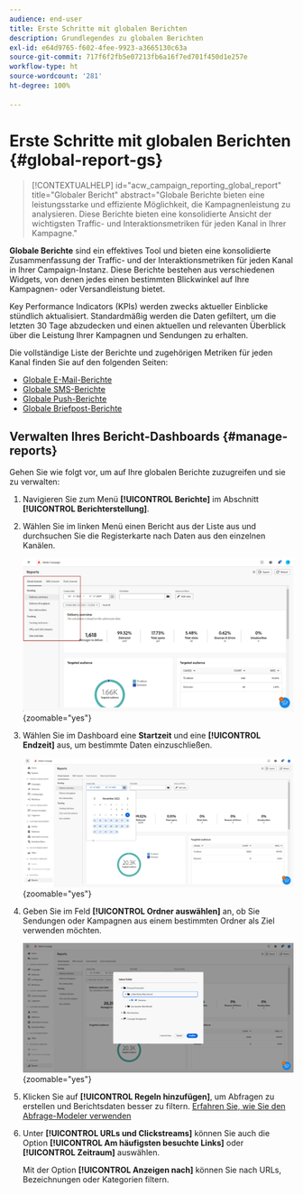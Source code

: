 ```yaml
---
audience: end-user
title: Erste Schritte mit globalen Berichten
description: Grundlegendes zu globalen Berichten
exl-id: e64d9765-f602-4fee-9923-a3665130c63a
source-git-commit: 717f6f2fb5e07213fb6a16f7ed701f450d1e257e
workflow-type: ht
source-wordcount: '281'
ht-degree: 100%

---
```


# Erste Schritte mit globalen Berichten {#global-report-gs}

>[!CONTEXTUALHELP]
>id="acw_campaign_reporting_global_report"
>title="Globaler Bericht"
>abstract="Globale Berichte bieten eine leistungsstarke und effiziente Möglichkeit, die Kampagnenleistung zu analysieren. Diese Berichte bieten eine konsolidierte Ansicht der wichtigsten Traffic- und Interaktionsmetriken für jeden Kanal in Ihrer Kampagne."

**Globale Berichte** sind ein effektives Tool und bieten eine konsolidierte Zusammenfassung der Traffic- und der Interaktionsmetriken für jeden Kanal in Ihrer Campaign-Instanz. Diese Berichte bestehen aus verschiedenen Widgets, von denen jedes einen bestimmten Blickwinkel auf Ihre Kampagnen- oder Versandleistung bietet.

Key Performance Indicators (KPIs) werden zwecks aktueller Einblicke stündlich aktualisiert. Standardmäßig werden die Daten gefiltert, um die letzten 30 Tage abzudecken und einen aktuellen und relevanten Überblick über die Leistung Ihrer Kampagnen und Sendungen zu erhalten.

Die vollständige Liste der Berichte und zugehörigen Metriken für jeden Kanal finden Sie auf den folgenden Seiten:

* [Globale E-Mail-Berichte](global-report-email.md)
* [Globale SMS-Berichte](global-report-sms.md)
* [Globale Push-Berichte](global-report-push.md)
* [Globale Briefpost-Berichte](global-report-direct.md)

## Verwalten Ihres Bericht-Dashboards {#manage-reports}

Gehen Sie wie folgt vor, um auf Ihre globalen Berichte zuzugreifen und sie zu verwalten:

1. Navigieren Sie zum Menü **[!UICONTROL Berichte]** im Abschnitt **[!UICONTROL Berichterstellung]**.

1. Wählen Sie im linken Menü einen Bericht aus der Liste aus und durchsuchen Sie die Registerkarte nach Daten aus den einzelnen Kanälen.

   ![](assets/global_report_manage_3.png){zoomable=&quot;yes&quot;}

1. Wählen Sie im Dashboard eine **Startzeit** und eine **[!UICONTROL Endzeit]** aus, um bestimmte Daten einzuschließen.

   ![](assets/global_report_manage_1.png){zoomable=&quot;yes&quot;}

1. Geben Sie im Feld **[!UICONTROL Ordner auswählen]** an, ob Sie Sendungen oder Kampagnen aus einem bestimmten Ordner als Ziel verwenden möchten.

   ![](assets/global_report_manage_2.png){zoomable=&quot;yes&quot;}

1. Klicken Sie auf **[!UICONTROL Regeln hinzufügen]**, um Abfragen zu erstellen und Berichtsdaten besser zu filtern. [Erfahren Sie, wie Sie den Abfrage-Modeler verwenden](../query/query-modeler-overview.md)

1. Unter **[!UICONTROL URLs und Clickstreams]** können Sie auch die Option **[!UICONTROL Am häufigsten besuchte Links]** oder **[!UICONTROL Zeitraum]** auswählen.

   Mit der Option **[!UICONTROL Anzeigen nach]** können Sie nach URLs, Bezeichnungen oder Kategorien filtern.
